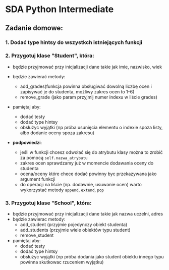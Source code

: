# SDA Python Intermediate

## Zadanie domowe:
### 1. Dodać type hintsy do wszystkch istniejących funkcji
### 2. Przygotuj klase "Student", która:
 - będzie przyjmować przy inicjalizacji dane takie jak imie, nazwisko, wiek
 - będzie zawierać metody:
    - add_grades(funkcja powinna obsługiwać dowolną liczbę ocen i zapisywać je do studenta, możliwy zakres ocen to 1-6)
    - remove_grade (jako param przyjmij numer indexu w liście grades)
 - pamiętaj aby:
    - dodać testy
    - dodać type hintsy
    - obsłużyc wyjątki (np próba usunięcia elementu o indexie spoza listy, albo dodanie oceny spoza zakresu)

 - **podpowiedzi**:
    - jeśli w funkcji chcesz odwołać się do atrybutu klasy można to zrobić za pomocą `self.nazwa_atrybutu`
    - zakres ocen sprawdzamy już w momencie dodawania oceny do studenta
    - ocena/oceny które chece dodać powinny byc przekazywana jako argument funkcji
    - do operacji na liście (np. dodawnie, usuwanie ocen) warto wykorzystać metody `append`, `extend`, `pop`

### 3. Przygotuj klase "School", która:
 - będzie przyjmować przy inicjalizacji dane takie jak nazwa uczelni, adres
 - będzie zawierac metody:
    - add_student (przyjmie pojedynczy obiekt studenta)
    - add_students (przyjmie wiele obiektów typu student)
    - remove_student
 - pamiętaj aby:
    - dodać testy
    - dodać type hintsy
    - obsłużyc wyjątki (np próba dodania jako student obiektu innego typu powinna skutkowac rzuceniem wyjątku)
